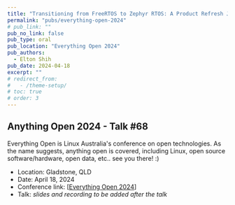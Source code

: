 ```yaml
---
title: "Transitioning from FreeRTOS to Zephyr RTOS: A Product Refresh Journey."
permalink: "pubs/everything-open-2024"
# pub_link: ""
pub_no_link: false
pub_type: oral
pub_location: "Everything Open 2024"
pub_authors:
  - Elton Shih
pub_date: 2024-04-18
excerpt: ""
# redirect_from:
#   - /theme-setup/
# toc: true
# order: 3
---
```


## Anything Open 2024 - Talk #68
Everything Open is Linux Australia's conference on open technologies. As the name suggests, anything open is covered, including Linux, open source software/hardware, open data, etc.. see you there! :)

- Location: Gladstone, QLD
- Date: April 18, 2024
- Conference link: \[[Everything Open 2024](https://2024.everythingopen.au/)\]
- Talk: *slides and recording to be added after the talk*